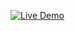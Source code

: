 [![Live Demo](https://img.shields.io/badge/demo-live-green?style=for-the-badge)](https://artur1259.github.io/Online-shop/)

